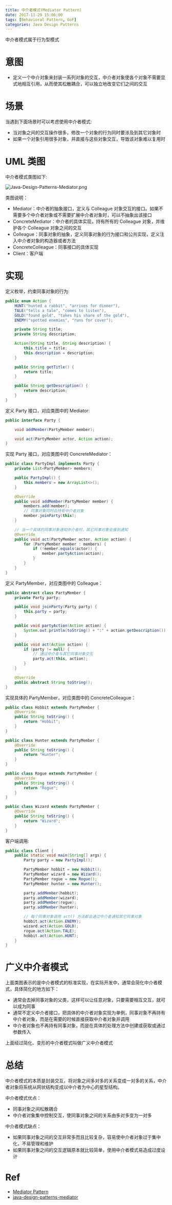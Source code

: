 ```yaml
---
title: 中介者模式(Mediator Pattern)
date: 2017-11-29 15:06:00
tags: [Behavioral Pattern, GoF]
categories: Java Design Patterns
---
```


中介者模式属于行为型模式

<!-- more -->

# 意图

* 定义一个中介对象来封装一系列对象的交互，中介者对象使各个对象不需要显式地相互引用，从而使其松散耦合，可以独立地改变它们之间的交互

# 场景

当遇到下面场景时可以考虑使用中介者模式:

* 当对象之间的交互操作很多，修改一个对象的行为同时要涉及到其它对象时
* 如果一个对象引用很多对象，并直接与这些对象交互，导致该对象难以复用时

# UML 类图

中介者模式类图如下:

![Java-Design-Patterns-Mediator.png](http://otg3f8t90.bkt.clouddn.com/2017/12/25/Java-Design-Patterns-Mediator.png)

类图说明：

* Mediator：中介者的抽象接口，定义与 Colleague 对象交互的接口。如果不需要多个中介者对象或不需要扩展中介者对象时，可以不抽象出该接口
* ConcreteMediator：中介者的具体实现，持有所有的 Colleague 对象，并维护各个 Colleague 对象之间的交互
* Colleague：同事对象的抽象，定义同事对象的行为接口和公共实现，定义注入中介者对象的构造器或者方法
* ConcreteColleague：同事接口的具体实现
* Client：客户端

# 实现

定义枚举，约束同事对象的行为:

```java
public enum Action {
    HUNT("hunted a rabbit", "arrives for dinner"),
    TALE("tells a tale", "comes to listen"),
    GOLD("found gold", "takes his share of the gold"),
    ENEMY("spotted enemies", "runs for cover");

    private String title;
    private String description;

    Action(String title, String description) {
        this.title = title;
        this.description = description;
    }

    public String getTitle() {
        return title;
    }

    public String getDescription() {
        return description;
    }
}
```

定义 Party 接口，对应类图中的 Mediator:

```java
public interface Party {

    void addMember(PartyMember member);

    void act(PartyMember actor, Action action);
}
```

实现 Party 接口，对应类图中的 ConcreteMediator：

```java
public class PartyImpl implements Party {
    private List<PartyMember> members;

    public PartyImpl() {
        this.members = new ArrayList<>();
    }

    @Override
    public void addMember(PartyMember member) {
        members.add(member);
        // 同事对象同时会持有中介者对象
        member.joinParty(this);
    }

    // 当一个具体的同事对象通知中介者时，其它同事对象会接到通知
    @Override
    public void act(PartyMember actor, Action action) {
        for (PartyMember member : members) {
            if (!member.equals(actor)) {
                member.partyAction(action);
            }
        }
    }
}
```

定义 PartyMember，对应类图中的 Colleague：

```java
public abstract class PartyMember {
    private Party party;

    public void joinParty(Party party) {
        this.party = party;
    }

    public void partyAction(Action action) {
        System.out.println(toString() + ":" + action.getDescription());
    }

    public void act(Action action) {
        if (party != null) {
            // 通过中介者与其它同事对象交互
            party.act(this, action);
        }
    }

    @Override
    public abstract String toString();
}
```

实现具体的 PartyMember，对应类图中的 ConcreteColleague：

```java
public class Hobbit extends PartyMember {
    @Override
    public String toString() {
        return "Hobbit";
    }
}
```

```java
public class Hunter extends PartyMember {
    @Override
    public String toString() {
        return "Hunter";
    }
}
```

```java
public class Rogue extends PartyMember {
    @Override
    public String toString() {
        return "Rogue";
    }
}
```

```java
public class Wizard extends PartyMember {
    @Override
    public String toString() {
        return "Wizard";
    }
}
```

客户端调用:

```java
public class Client {
    public static void main(String[] args) {
        Party party = new PartyImpl();

        PartyMember hobbit = new Hobbit();
        PartyMember wizard = new Wizard();
        PartyMember rogue = new Rogue();
        PartyMember hunter = new Hunter();

        party.addMember(hobbit);
        party.addMember(wizard);
        party.addMember(rogue);
        party.addMember(hunter);

        // 每个同事对象调用 act() 方法都会通过中介者通知其它同事对象
        hobbit.act(Action.ENEMY);
        wizard.act(Action.GOLD);
        rogue.act(Action.TALE);
        hobbit.act(Action.HUNT);
    }
}
```

# 广义中介者模式

上面类图表示的是中介者模式的标准实现，在实际开发中，通常会简化中介者模式，具体简化的地方如下：

* 通常会去掉同事对象的父类，这样可以让任意对象，只要需要相互交互，就可以成为同事
* 通常不定义中介者接口，把具体的中介者对象实现为单例，同事对象不再持有中介者对象，而是在需要的时候直接获取中介者对象并调用
* 中介者对象也不再持有同事对象，而是在具体的处理方法中创建或获取或通过参数传入

上面经过简化、变形的中介者模式叫做广义中介者模式

# 总结

中介者模式的本质是封装交互，将对象之间多对多的关系变成一对多的关系，中介者对象将系统从网状结构变成以中介者为中心的星型结构。

中介者模式优点：

* 同事对象之间松散耦合
* 中介者对象集中控制交互，使同事对象之间的关系由多对多变为一对多

中介者模式缺点：

* 如果同事对象之间的交互非常多而且比较复杂，容易使中介者对象过于集中化，不易管理和维护
* 如果同事对象之间的交互逻辑原本就比较简单，使用中介者模式易造成过度设计

# Ref

* [Mediator Pattern](http://www.oodesign.com/mediator-pattern.html)
* [java-design-patterns-mediator](https://github.com/iluwatar/java-design-patterns/blob/master/mediator/README.md)